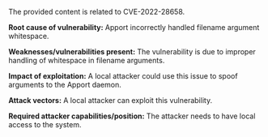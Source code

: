 The provided content is related to CVE-2022-28658.

**Root cause of vulnerability:**
Apport incorrectly handled filename argument whitespace.

**Weaknesses/vulnerabilities present:**
The vulnerability is due to improper handling of whitespace in filename arguments.

**Impact of exploitation:**
A local attacker could use this issue to spoof arguments to the Apport daemon.

**Attack vectors:**
A local attacker can exploit this vulnerability.

**Required attacker capabilities/position:**
The attacker needs to have local access to the system.